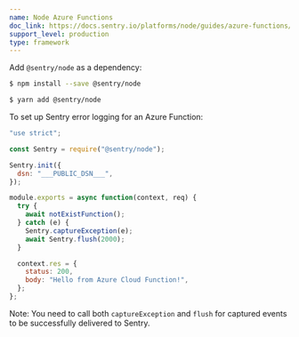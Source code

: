 ```yaml
---
name: Node Azure Functions
doc_link: https://docs.sentry.io/platforms/node/guides/azure-functions/
support_level: production
type: framework
---
```


Add `@sentry/node` as a dependency:

```bash {tabTitle:npm}
$ npm install --save @sentry/node
```

```bash {tabTitle:Yarn}
$ yarn add @sentry/node
```

To set up Sentry error logging for an Azure Function:

```javascript
"use strict";

const Sentry = require("@sentry/node");

Sentry.init({
  dsn: "___PUBLIC_DSN___",
});

module.exports = async function(context, req) {
  try {
    await notExistFunction();
  } catch (e) {
    Sentry.captureException(e);
    await Sentry.flush(2000);
  }

  context.res = {
    status: 200,
    body: "Hello from Azure Cloud Function!",
  };
};
```
Note: You need to call both `captureException` and `flush` for captured events to be successfully delivered to Sentry.
